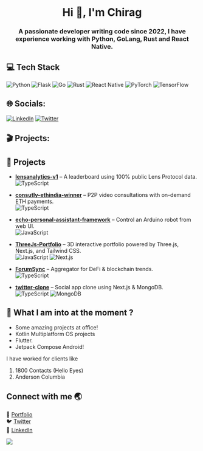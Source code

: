 
<h1 align="center">Hi 👋, I'm Chirag</h1>
<h3 align="center">A passionate developer writing code since 2022, 
I have experience working with Python, GoLang, Rust and React Native.</h3>

## 💻 Tech Stack
![Python](https://img.shields.io/badge/python-3776AB.svg?style=for-the-badge&logo=python&logoColor=white)
![Flask](https://img.shields.io/badge/flask-000000.svg?style=for-the-badge&logo=flask&logoColor=white)
![Go](https://img.shields.io/badge/go-00ADD8.svg?style=for-the-badge&logo=go&logoColor=white)
![Rust](https://img.shields.io/badge/rust-000000.svg?style=for-the-badge&logo=rust&logoColor=white)
![React Native](https://img.shields.io/badge/react_native-20232A.svg?style=for-the-badge&logo=react&logoColor=61DAFB)
![PyTorch](https://img.shields.io/badge/pytorch-EE4C2C.svg?style=for-the-badge&logo=pytorch&logoColor=white)
![TensorFlow](https://img.shields.io/badge/tensorflow-FF6F00.svg?style=for-the-badge&logo=tensorflow&logoColor=white)


## 🌐 Socials:
[![LinkedIn](https://img.shields.io/badge/LinkedIn-%230077B5.svg?logo=linkedin&logoColor=white)](https://linkedin.com/in/baidchirag) [![Twitter](https://img.shields.io/badge/Twitter-%231DA1F2.svg?logo=Twitter&logoColor=white)](https://x.com/chiragbaid_) 

## 🎬 Projects:

## 🔧 Projects

- **[lensanalytics-v1](https://github.com/chiragbadhe/lensanalytics-v1)** – A leaderboard using 100% public Lens Protocol data.  
  ![TypeScript](https://img.shields.io/badge/typescript-3178C6?style=flat&logo=typescript&logoColor=white)

- **[consutly-ethindia-winner](https://github.com/chiragbadhe/consutly-ethindia-winner)** – P2P video consultations with on-demand ETH payments.  
  ![TypeScript](https://img.shields.io/badge/typescript-3178C6?style=flat&logo=typescript&logoColor=white)

- **[echo‑personal‑assistant‑framework](https://github.com/chiragbadhe/echo-personal-assistant-framework)** – Control an Arduino robot from web UI.  
  ![JavaScript](https://img.shields.io/badge/javascript-F7DF1E?style=flat&logo=javascript&logoColor=black)

- **[ThreeJs‑Portfolio](https://github.com/chiragbadhe/ThreeJs-Portfolio)** – 3D interactive portfolio powered by Three.js, Next.js, and Tailwind CSS.  
  ![JavaScript](https://img.shields.io/badge/javascript-F7DF1E?style=flat&logo=javascript&logoColor=black) ![Next.js](https://img.shields.io/badge/next.js-black?style=flat&logo=next-dot-js&logoColor=white)

- **[ForumSync](https://github.com/chiragbadhe/ForumSync)** – Aggregator for DeFi & blockchain trends.  
  ![TypeScript](https://img.shields.io/badge/typescript-3178C6?style=flat&logo=typescript&logoColor=white)

- **[twitter‑clone](https://github.com/chiragbadhe/twitter-clone)** – Social app clone using Next.js & MongoDB.  
  ![TypeScript](https://img.shields.io/badge/typescript-3178C6?style=flat&logo=typescript&logoColor=white) ![MongoDB](https://img.shields.io/badge/mongodb-47A248?style=flat&logo=mongodb&logoColor=white)


##  👀 What I am into at the moment ?

- Some amazing projects at office!
- Kotlin Multiplatform OS projects
- Flutter.
- Jetpack Compose Android!

I have worked for clients like 
1. 1800 Contacts (Hello Eyes)
2. Anderson Columbia

## Connect with me 🌏
🚀 [Portfolio](https://chiragbaid.com) <br>
🐦 [Twitter](https://x.com/chiragbaid_) <br>
💼 [LinkedIn](https://linkedin.com/in/baidchirag) <br>

[![](https://visitcount.itsvg.in/api?id=ChiragBaid&icon=0&color=1)](https://visitcount.itsvg.in)
